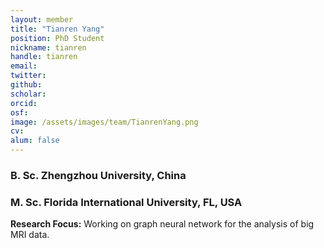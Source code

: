 ```yaml
---
layout: member
title: "Tianren Yang"
position: PhD Student
nickname: tianren
handle: tianren
email: 
twitter: 
github: 
scholar: 
orcid: 
osf: 
image: /assets/images/team/TianrenYang.png
cv: 
alum: false
---
```


### B. Sc. Zhengzhou University, China
### M. Sc. Florida International University, FL, USA

__Research Focus:__ Working on graph neural network for the analysis of big MRI data.